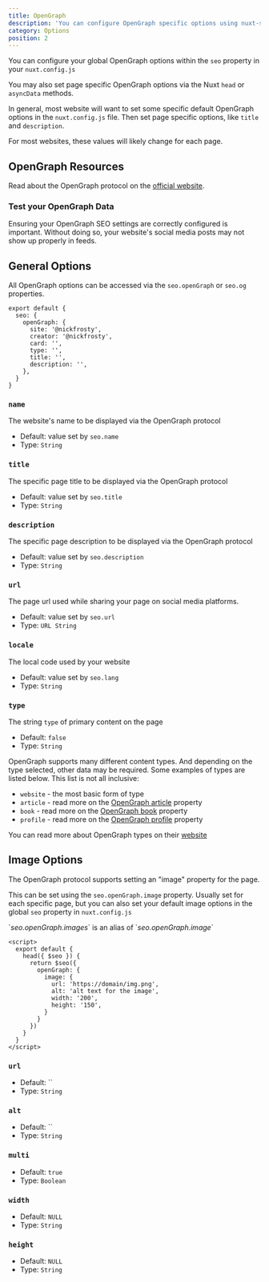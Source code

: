 ```yaml
---
title: OpenGraph
description: 'You can configure OpenGraph specific options using nuxt-seo with the "seo.openGraph" property in your NuxtJS site'
category: Options
position: 2
---
```


You can configure your global OpenGraph options within the `seo` property in your `nuxt.config.js`

You may also set page specific OpenGraph options via the Nuxt `head` or `asyncData` methods.

In general, most website will want to set some specific default OpenGraph options in the `nuxt.config.js` file. Then set page specific options, like `title` and `description`. 

For most websites, these values will likely change for each page.

## OpenGraph Resources

Read about the OpenGraph protocol on the [official website](https://ogp.me/).

### Test your OpenGraph Data

Ensuring your OpenGraph SEO settings are correctly configured is important. Without doing so, your website's social media posts may not show up properly in feeds.

## General Options

All OpenGraph options can be accessed via the `seo.openGraph` or `seo.og` properties.

```js{}[nuxt.config.js]
export default {
  seo: {
    openGraph: {
      site: '@nickfrosty', 
      creator: '@nickfrosty',
      card: '', 
      type: '', 
      title: '', 
      description: '', 
    },
  }
}
```

### `name`

The website's name to be displayed via the OpenGraph protocol

- Default: value set by `seo.name`
- Type: `String`

### `title`

The specific page title to be displayed via the OpenGraph protocol

- Default: value set by `seo.title`
- Type: `String`

### `description`

The specific page description to be displayed via the OpenGraph protocol

- Default: value set by `seo.description`
- Type: `String`

### `url`

The page url used while sharing your page on social media platforms.

- Default: value set by `seo.url`
- Type: `URL String`

### `locale`

The local code used by your website

- Default: value set by `seo.lang`
- Type: `String`

### `type`

The string `type` of primary content on the page

- Default: `false`
- Type: `String`

OpenGraph supports many different content types. And depending on the type selected, other data may be required. Some examples of types are listed below. This list is not all inclusive:

- `website` - the most basic form of type
- `article` - read more on the [OpenGraph article](/options/opengraph_more#article-options) property
- `book` - read more on the [OpenGraph book](/options/opengraph_more#book-options) property
- `profile` - read more on the [OpenGraph profile](/options/opengraph_more#profile-options) property

<alert type="info">
You can read more about OpenGraph types on their <a target="_blank" href="https://ogp.me/#types">website</a>
</alert>

## Image Options

The OpenGraph protocol supports setting an "image" property for the page. 

This can be set using the `seo.openGraph.image` property. Usually set for each specific page, but you can also set your default image options in the global `seo` property in `nuxt.config.js`

<alert type="info">
`<em>seo.openGraph.images</em>` is an alias of `<em>seo.openGraph.image</em>`
</alert>

```vue
<script>
  export default {
    head({ $seo }) {
      return $seo({
        openGraph: {
          image: {
            url: 'https://domain/img.png',
            alt: 'alt text for the image',
            width: '200',
            height: '150',
          }
        }
      })
    }
  }
</script>
```

### `url`

- Default: ``
- Type: `String`

### `alt`

- Default: ``
- Type: `String`

### `multi`

- Default: `true`
- Type: `Boolean`

### `width`

- Default: `NULL`
- Type: `String`

### `height`

- Default: `NULL`
- Type: `String`